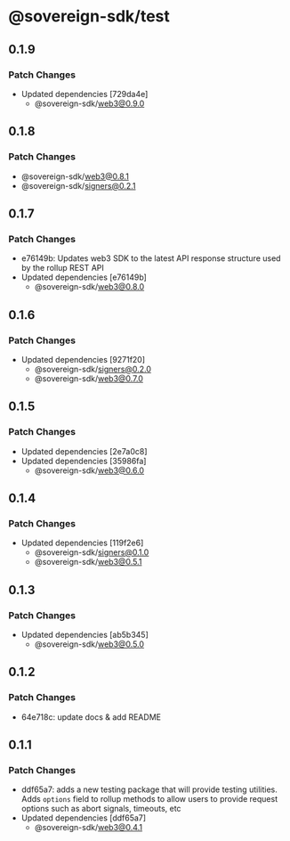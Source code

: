 # @sovereign-sdk/test

## 0.1.9

### Patch Changes

- Updated dependencies [729da4e]
  - @sovereign-sdk/web3@0.9.0

## 0.1.8

### Patch Changes

- @sovereign-sdk/web3@0.8.1
- @sovereign-sdk/signers@0.2.1

## 0.1.7

### Patch Changes

- e76149b: Updates web3 SDK to the latest API response structure used by the rollup REST API
- Updated dependencies [e76149b]
  - @sovereign-sdk/web3@0.8.0

## 0.1.6

### Patch Changes

- Updated dependencies [9271f20]
  - @sovereign-sdk/signers@0.2.0
  - @sovereign-sdk/web3@0.7.0

## 0.1.5

### Patch Changes

- Updated dependencies [2e7a0c8]
- Updated dependencies [35986fa]
  - @sovereign-sdk/web3@0.6.0

## 0.1.4

### Patch Changes

- Updated dependencies [119f2e6]
  - @sovereign-sdk/signers@0.1.0
  - @sovereign-sdk/web3@0.5.1

## 0.1.3

### Patch Changes

- Updated dependencies [ab5b345]
  - @sovereign-sdk/web3@0.5.0

## 0.1.2

### Patch Changes

- 64e718c: update docs & add README

## 0.1.1

### Patch Changes

- ddf65a7: adds a new testing package that will provide testing utilities. Adds `options` field to rollup methods to allow users to provide request options such as abort signals, timeouts, etc
- Updated dependencies [ddf65a7]
  - @sovereign-sdk/web3@0.4.1
